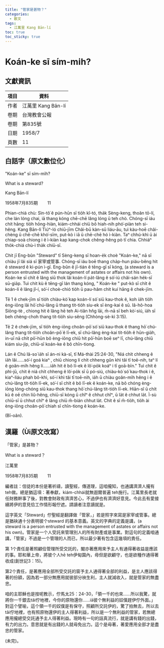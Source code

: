 ```yaml
---
title: "管家是甚物？"
categories:
  - 散文
tags:
  - 江萬里 Kang Bān-lí
toc: true
toc_sticky: true
---
```


# Koán-ke sī sím-mi̍h?

## 文獻資訊

| 項目 | 資料 |
|---|---|
| 作者 | 江萬里 Kang Bān-lí |
| 卷期 | 台灣教會公報 |
| 卷期 | 第835號 |
| 日期 | 1958/7 |
| 頁數 | 11 |

## 白話字（原文數位化）

"Koán-ke" sī sím-mi̍h?

What is a steward?

Kang Bān-lí

1958年7月835期        11

Phian-chiá chù: Sìn-tô͘ ê pún-hūn sī tio̍h kî-tó, tha̍k Sèng-keng, thoân tō-lí, che lán lóng chai, iā thang kóng chē-chē lâng lóng ū teh chò. Chóng-sī iáu chit hāng: tio̍h hōng-hiàn, kiám-chhái chiū bô hiah-nih phó͘-piàn teh si-hêng. Kang Bān-lí Tiúⁿ-ló chiū-jīm Châi-bū kàn-sū liáu-āu, tuì kàu-hoē châi-chèng ū chē-chē khó͘-sīm, put-kò i iā ū chē-chē hó ì-kiàn. Taⁿ chhú-khì ū ài chiap-soà chiong i ê ì-kiàn kap kang-chok chêng-hêng pò tī chia. Chhiáⁿ tho̍k-chiá chù-ì tha̍k chiū-sī.

Chit jī Eng-bûn "Steward" tī Sèng-keng sī hoan-e̍k choè "Koán-ke," nā sī chiàu jī lâi siá sī 家宰或管事. Chóng-sī iáu boē thang cha̍p-hun piáu-bêng hit ê steward ê ki-pún ì-gī. Eng-bûn ê jī-tián ê tēng-gī sī kóng, (a steward is a person entrusted with the management of astates or affairs not his own). Koán-ke sī chi̍t ê lâng siū thok lâi koán-lí pa̍t-lâng ê só͘-iú châi-sán he̍k-sī sū-gia̍p. Tuì chit kù ê tēng-gī lán thang kóng, " Koán-ke " put-kò sī chi̍t ê koán-lí ê lâng jî-í, só͘-í choè-chió tio̍h ū pau-hâm chit kuí hāng ê chek-jīm.

Tē 1 ê chek-jīm sī tio̍h chiàu-kò͘ kap koán-lí só͘ siū kau-thok ê, koh ia̍h tio̍h èng-iōng lâi hō͘ chú-lâng ū thang tit-tio̍h siu-ek sī èng-kai ê sū. Iâ-hô-hoa Siōng-tè , chiong hit ê lâng hē teh Ai-tiân hn̂g lāi, m̄-nā sī beh kò͘-siú, ia̍h sī beh chèng-choh thang tit-tio̍h siu-sêng (Chhòng-sè-kì 3:15).

Tē 2 ê chek-jīm, sī tio̍h èng-iōng choân-pō͘ só͘ siū kau-thok ê thang hō͘ chú-lâng thang tit-tio̍h choân-pō͘ ê lī-ek, sī chú-lâng èng-kai tit-tio̍h ê hūn-gia̍h, in-uī nā chi̍t pō͘-hūn bô èng-iōng chiū hit pō͘-hūn boē seⁿ lī, chú-lâng chiū kiám siu-ji̍p, chiū-sī koán-ke ê bô chīn-tiong.

Lán ê Chú Iâ-so͘ ia̍h sī án-ni kà-sī, tī Má-thài 25:24-30, "Niá chi̍t chheng ê ia̍h lâi......só͘-í goá kiaⁿ , chiū chiong lí chi̍t chheng gûn khì tâi tī toē-nih, taⁿ lí ê goân-mi̍h hêng lí......ia̍h hit ê bô lī-ek ê lô͘-po̍k koáⁿ i tī goā-bīn." Tuì chit ê phì-jū, chit ê niá chi̍t chheng ê lô͘-po̍k sī ū pó-siú, chiàu-kò͘ só͘ kau-thok i ê, kiaⁿ-liáu phah bô-khì, só͘-í khì tâi tī toē-nih, ia̍h ū chiàu goân-mi̍h hêng i ê chú-lâng tit-tio̍h lī-ek, só͘-í sī chi̍t ê bô lī-ek ê koán-ke, nā bô chóng èng-iōng lóng-chóng siū kau-thok thang hō͘ chú-lâng tit-tio̍h lī-ek. Hiān-sî ū chi̍t kù ê oē chin liû-hêng, chiū-sī kóng ū chîⁿ ê chhut chîⁿ, ū la̍t ê chhut la̍t. Ì-sù chiū-sī ū chhut chîⁿ ê lâng chiū  m̄-bián chhut la̍t. Chit ê sī  m̄-tio̍h, tio̍h ài èng-iōng choân-pō͘ chiah sī chīn-tiong ê koán-ke.

(Bī-oân).

## 漢羅（Ùi原文改寫）

「管家」是甚物？

What is a steward？

江萬里

1958年7月835期        11

編者註：信徒的本份是著祈禱，讀聖經，傳道理，這咱攏知，也通講濟濟人攏有teh做。總是猶這項：著奉獻，kiám-chhái就無遐爾普遍 teh施行。江萬里長老就任財務幹事了後，對教會財政有濟濟苦心，不過伊也有濟濟好意見。今此去有愛接續將伊的意見佮工作情形報佇遮。請讀者注意讀就是。

這字英文「Steward」佇聖經是翻譯做「管家，」若是照字來寫是家宰或管事。總是猶袂通十分表明彼个steward 的基本意義。英文的字典的定義是講，(a steward is a person entrusted with the management of astates or affairs not his own)。管家是一个人受託來管理別人的所有財產或是事業。對這句的定義咱通講，「管家」不過是一个管理的人而已，所以最少著有包含這幾項的責任。

第 1个責任是著照顧佮管理所受交託的，閣亦著應用來予主人有通得著收益是應該的事。耶和華上帝，將彼个人hē teh伊甸園內，毋但是欲顧守，也是欲種作通得著收成(創世記3：15)。

第2个責任，是著應用全部所受交託的窗予主人通得著全部的利益，是主人應該得著的份額，因為若一部分無應用就彼部分袂生利，主人就減收入，就是管家的無盡忠。

咱的主耶穌也是按呢教示，佇馬太25：24-30，「領一千的也來......所以我驚，就將你一千銀去tâi佇地裡，今你的原物還你......iā彼个無利益的奴僕趕伊佇外面。」對這个譬喻，這个領一千的奴僕是有保守，照顧所交託伊的，驚了拍無去，所以去tâi佇地裡，也有照原物還伊的主人得著利益，所以是一个無利益的管家，若無總應用攏總受交託通予主人得著利益。現時有一句的話真流行，就是講有錢的出錢，有力的出力。意思就是有出錢的人就毋免出力。這个是毋著，著愛應用全部才是盡忠的管家。

(未完)。

